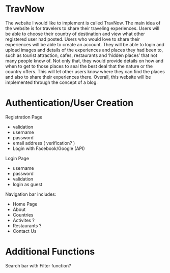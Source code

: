 # TravNow
The website I would like to implement is called TravNow. The main idea of the website is for travelers to share their traveling experiences. 
Users will be able to choose their country of destination and view what other registered user had posted.
Users who would love to share their experiences will be able to create an account. They will be able to login and upload images and details of the experiences and places they had been to, such as tourist attraction, cafes, restaurants and ‘hidden places’ that not many people know of. Not only that, they would provide details on how and when to get to those places to seal the best deal that the nature or the country offers.
This will let other users know where they can find the places and also to share their experiences there.
Overall, this website will be implemented through the concept of a blog.

# Authentication/User Creation
Registration Page
- validation
- username
- password
- email address ( verification? )
- Login with Facebook/Google (API)

Login Page
- username
- password
- validation
- login as guest

Navigation bar includes:
- Home Page
- About
- Countries
- Activites ?
- Restaurants ?
- Contact Us



# Additional Functions
Search bar with Filter function?


